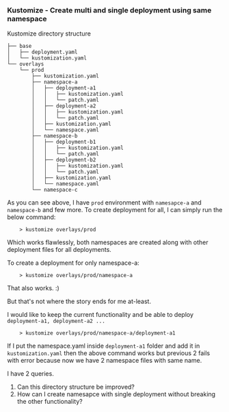  ### Kustomize - Create multi and single deployment using same namespace

 Kustomize directory structure 
```
├── base
│   ├── deployment.yaml
│   └── kustomization.yaml
└── overlays
    └── prod
        ├── kustomization.yaml
        ├── namespace-a
        │   ├── deployment-a1
        │   │   ├── kustomization.yaml
        │   │   └── patch.yaml
        │   ├── deployment-a2
        │   │   ├── kustomization.yaml
        │   │   └── patch.yaml
        │   ├── kustomization.yaml
        │   └── namespace.yaml
        ├── namespace-b
        │   ├── deployment-b1
        │   │   ├── kustomization.yaml
        │   │   └── patch.yaml
        │   ├── deployment-b2
        │   │   ├── kustomization.yaml
        │   │   └── patch.yaml
        │   ├── kustomization.yaml
        │   └── namespace.yaml
        └── namespace-c

```

As you can see above, I have `prod` environment with `namesapce-a` and `namespace-b` and few more.
To  create deployment for all, I can simply run the below command: 

```
    > kustomize overlays/prod
```
Which works flawlessly, both namespaces are created along with other deployment files for all deployments.  

To create a deployment for only namespace-a: 

```
    > kustomize overlays/prod/namespace-a
```

That also works. :) 

But that's not where the story ends for me at-least.

I would like to keep the current functionality and be able to deploy `deployment-a1, deployment-a2 ...`

```
    > kustomize overlays/prod/namespace-a/deployment-a1
```

If I put the namespace.yaml inside `deployment-a1` folder and add it in `kustomization.yaml`
then the above command works but previous 2 fails with error because now we have 2 namespace files with same name. 

I have 2 queries. 

1. Can this directory structure be improved?    
2. How can I create namesapce with single deployment without breaking the other functionality?

